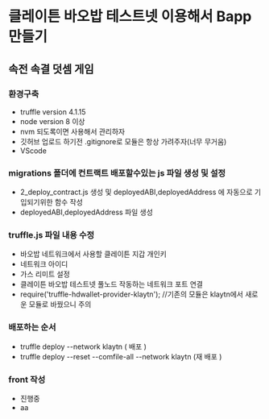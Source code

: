 # 클레이튼 바오밥 테스트넷 이용해서 Bapp 만들기

## 속전 속결 덧셈 게임
### 환경구축
  - truffle version 4.1.15
  - node version 8 이상
  - nvm 되도록이면 사용해서 관리하자
  - 깃허브 업로드 하기전 .gitignore로 모듈은 항상 가려주자(너무 무거움)
  - VScode
### migrations 폴더에 컨트랙트 배포할수있는 js 파일 생성 및 설정
  - 2_deploy_contract.js 생성 및 deployedABI,deployedAddress 에 자동으로 기입되기위한 함수 작성
  - deployedABI,deployedAddress 파일 생성
### truffle.js 파일 내용 수정
  - 바오밥 네트워크에서 사용할 클레이튼 지갑 개인키
  - 네트워크 아이디
  - 가스 리미트 설정
  - 클레이튼 바오밥 테스트넷 풀노드 작동하는 네트워크 포트 연결
  - require('truffle-hdwallet-provider-klaytn'); //기존의 모듈은 klaytn에서 새로운 모듈로 바꿨으니 주의

### 배포하는 순서

  - truffle deploy --network klaytn ( 배포 )
  - truffle deploy --reset --comfile-all --network klaytn (재 배포 )

### front 작성
  - 진행중
  - aa
